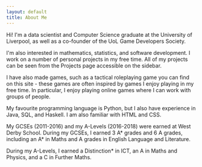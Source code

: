 ```yaml
---
layout: default
title: About Me
---
```

Hi! I'm a data scientist and Computer Science graduate at the University of
Liverpool, as well as a co-founder of the UoL Game Developers Society.

I'm also interested in mathematics, statistics, and software development. I work
on a number of personal projects in my free time. All of my projects can be seen
from the Projects page accessible on the sidebar.

I have also made games, such as a tactical roleplaying game you can find on this
site - these games are often inspired by games I enjoy playing in my free time. 
In particular, I enjoy playing online games where I can work with groups of people.

My favourite programming language is Python, but I also have experience in Java,
SQL, and Haskell. I am also familiar with HTML and CSS.

My GCSEs (2011-2016) and my A-Levels (2016-2018) were earned at West Derby
School. During my GCSEs, I earned 3 A* grades and 6 A grades, including an
A* in Maths and A grades in English Language and Literature.

During my A-Levels, I earned a Distinction* in ICT, an A in Maths and Physics,
and a C in Further Maths.

